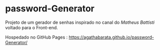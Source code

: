 # password-Generator
Projeto de um gerador de senhas inspirado no canal do *Matheus Battisti* voltado para o Front-end.

Hospedado no GitHub Pages : https://agathabarata.github.io/password-Generator/
